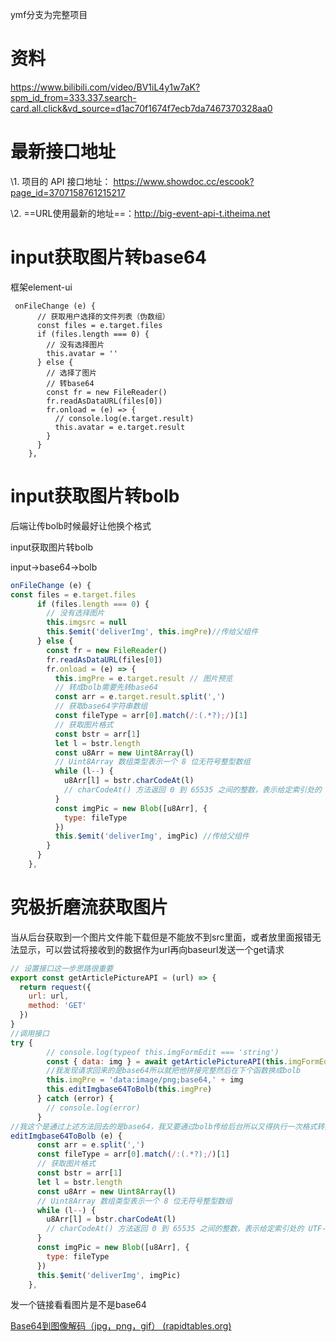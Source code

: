 ymf分支为完整项目
# **资料**

https://www.bilibili.com/video/BV1iL4y1w7aK?spm_id_from=333.337.search-card.all.click&vd_source=d1ac70f1674f7ecb7da7467370328aa0

# **最新接口地址**



\1. 项目的 API 接口地址： https://www.showdoc.cc/escook?page_id=3707158761215217

\2. ==URL使用最新的地址==：http://big-event-api-t.itheima.net

# input获取图片转base64

框架element-ui

~~~vue
 onFileChange (e) {
      // 获取用户选择的文件列表（伪数组）
      const files = e.target.files
      if (files.length === 0) {
        // 没有选择图片
        this.avatar = ''
      } else {
        // 选择了图片
        // 转base64
        const fr = new FileReader()
        fr.readAsDataURL(files[0])
        fr.onload = (e) => {
          // console.log(e.target.result)
          this.avatar = e.target.result
        }
      }
    },
~~~

# input获取图片转bolb

后端让传bolb时候最好让他换个格式

input获取图片转bolb

input->base64->bolb

~~~js
onFileChange (e) {
const files = e.target.files
      if (files.length === 0) {
        // 没有选择图片
        this.imgsrc = null
        this.$emit('deliverImg', this.imgPre)//传给父组件
      } else {
        const fr = new FileReader()
        fr.readAsDataURL(files[0])
        fr.onload = (e) => {
          this.imgPre = e.target.result // 图片预览
          // 转成bolb需要先转base64
          const arr = e.target.result.split(',')
          // 获取base64字符串数组
          const fileType = arr[0].match(/:(.*?);/)[1]
          // 获取图片格式
          const bstr = arr[1]
          let l = bstr.length
          const u8Arr = new Uint8Array(l)
          // Uint8Array 数组类型表示一个 8 位无符号整型数组
          while (l--) {
            u8Arr[l] = bstr.charCodeAt(l)
            // charCodeAt() 方法返回 0 到 65535 之间的整数，表示给定索引处的 UTF-16 代码单元
          }
          const imgPic = new Blob([u8Arr], {
            type: fileType
          })
          this.$emit('deliverImg', imgPic) //传给父组件
        }
      }
    },

~~~

# 究极折磨流获取图片

当从后台获取到一个图片文件能下载但是不能放不到<img src="">src里面，或者放里面报错无法显示，可以尝试将接收到的数据作为url再向baseurl发送一个get请求

~~~js
// 设置接口这一步思路很重要
export const getArticlePictureAPI = (url) => {
  return request({
    url: url,
    method: 'GET'
  })
}
//调用接口
try {
        // console.log(typeof this.imgFormEdit === 'string')
        const { data: img } = await getArticlePictureAPI(this.imgFormEdit)
        //我发现请求回来的是base64所以就把他拼接完整然后在下个函数换成bolb
        this.imgPre = 'data:image/png;base64,' + img
        this.editImgbase64ToBolb(this.imgPre)
      } catch (error) {
        // console.log(error)
      }
//我这个是通过上述方法回去的是base64，我又要通过bolb传给后台所以又得执行一次格式转换
editImgbase64ToBolb (e) {
      const arr = e.split(',')
      const fileType = arr[0].match(/:(.*?);/)[1]
      // 获取图片格式
      const bstr = arr[1]
      let l = bstr.length
      const u8Arr = new Uint8Array(l)
      // Uint8Array 数组类型表示一个 8 位无符号整型数组
      while (l--) {
        u8Arr[l] = bstr.charCodeAt(l)
        // charCodeAt() 方法返回 0 到 65535 之间的整数，表示给定索引处的 UTF-16 代码单元
      }
      const imgPic = new Blob([u8Arr], {
        type: fileType
      })
      this.$emit('deliverImg', imgPic)
    },
~~~

发一个链接看看图片是不是base64

[Base64到图像解码（jpg，png，gif） (rapidtables.org)](https://www.rapidtables.org/zh-CN/web/tools/base64-to-image.html)

